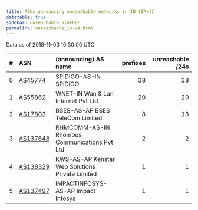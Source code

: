 ```yaml
---
title: ASNs announcing unreachable networks in IN (IPv4)
datatable: true
sidebar: unreachable_sidebar
permalink: unreachable_in-v4.html
---
```


Data as of 2018-11-03 10:30:00 UTC


<div class="datatable-begin"></div>

|   # | ASN                                      | (announcing) AS name                            |   prefixes |   unreachable /24s |
|----:|:-----------------------------------------|:------------------------------------------------|-----------:|-------------------:|
|   0 | [AS45774](unreachable_AS45774-v4.html)   | SPIDIGO-AS-IN SPiDiGO                           |         38 |                 38 |
|   1 | [AS55862](unreachable_AS55862-v4.html)   | WNET-IN Wan &amp; Lan Internet Pvt Ltd          |         20 |                 20 |
|   2 | [AS17803](unreachable_AS17803-v4.html)   | BSES-AS-AP BSES TeleCom Limited                 |          8 |                 13 |
|   3 | [AS137648](unreachable_AS137648-v4.html) | RHMCOMM-AS-IN Rhombus Communications Pvt Ltd    |          2 |                  2 |
|   4 | [AS138329](unreachable_AS138329-v4.html) | KWS-AS-AP Kenstar Web Solutions Private Limited |          1 |                  1 |
|   5 | [AS137497](unreachable_AS137497-v4.html) | IMPACTINFOSYS-AS-AP Impact Infosys              |          1 |                  1 |

<div class="datatable-end"></div>
